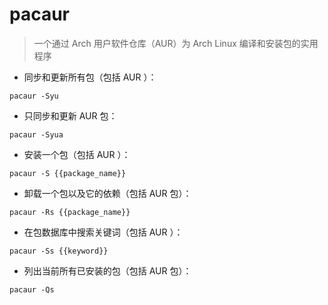 # pacaur

> 一个通过 Arch 用户软件仓库（AUR）为 Arch Linux 编译和安装包的实用程序

- 同步和更新所有包（包括 AUR ）：

`pacaur -Syu`

- 只同步和更新 AUR 包：

`pacaur -Syua`

- 安装一个包（包括 AUR ）：

`pacaur -S {{package_name}}`

- 卸载一个包以及它的依赖（包括 AUR 包）：

`pacaur -Rs {{package_name}}`

- 在包数据库中搜索关键词（包括 AUR ）：

`pacaur -Ss {{keyword}}`

- 列出当前所有已安装的包（包括 AUR 包）：

`pacaur -Qs`

[#]: contributors: ([青榉])
